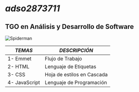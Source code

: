 # ***adso2873711***
## TGO en Análisis y Desarrollo de Software 
![Spiderman](https://i.pinimg.com/originals/c8/c9/28/c8c928df0112091453108431b5bb066e.png)

|*TEMAS*|*DESCRIPCIÓN*|
|--|--|
|1- Emmet|Flujo de Trabajo|
|2- HTML|Lenguaje de Etiquetas|
|3- CSS|Hoja de estilos en Cascada|
|4- JavaScript|Lenguaje de Programación|  